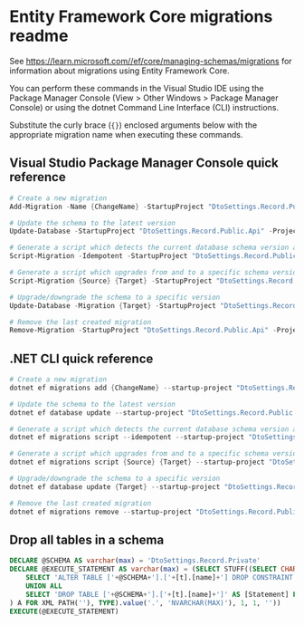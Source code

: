 # Entity Framework Core migrations readme

See <https://learn.microsoft.com//ef/core/managing-schemas/migrations> for information about migrations using Entity Framework Core.

You can perform these commands in the Visual Studio IDE using the Package Manager Console (View > Other Windows > Package Manager Console) or using the dotnet Command Line Interface (CLI) instructions.

Substitute the curly brace (`{}`) enclosed arguments below with the appropriate migration name when executing these commands.

## Visual Studio Package Manager Console quick reference

```powershell
# Create a new migration
Add-Migration -Name {ChangeName} -StartupProject "DtoSettings.Record.Public.Api" -Project "DtoSettings.Record.Public.Infrastructure"

# Update the schema to the latest version
Update-Database -StartupProject "DtoSettings.Record.Public.Api" -Project "DtoSettings.Record.Public.Infrastructure"

# Generate a script which detects the current database schema version and updates it to the latest
Script-Migration -Idempotent -StartupProject "DtoSettings.Record.Public.Api" -Project "DtoSettings.Record.Public.Infrastructure"

# Generate a script which upgrades from and to a specific schema version
Script-Migration {Source} {Target} -StartupProject "DtoSettings.Record.Public.Api" -Project "DtoSettings.Record.Public.Infrastructure"

# Upgrade/downgrade the schema to a specific version
Update-Database -Migration {Target} -StartupProject "DtoSettings.Record.Public.Api" -Project "DtoSettings.Record.Public.Infrastructure"

# Remove the last created migration
Remove-Migration -StartupProject "DtoSettings.Record.Public.Api" -Project "DtoSettings.Record.Public.Infrastructure"
```

## .NET CLI quick reference

```powershell
# Create a new migration
dotnet ef migrations add {ChangeName} --startup-project "DtoSettings.Record.Public.Api" --project "DtoSettings.Record.Public.Infrastructure"

# Update the schema to the latest version
dotnet ef database update --startup-project "DtoSettings.Record.Public.Api" --project "DtoSettings.Record.Public.Infrastructure"

# Generate a script which detects the current database schema version and updates it to the latest
dotnet ef migrations script --idempotent --startup-project "DtoSettings.Record.Public.Api" --project "DtoSettings.Record.Public.Infrastructure"

# Generate a script which upgrades from and to a specific schema version
dotnet ef migrations script {Source} {Target} --startup-project "DtoSettings.Record.Public.Api" --project "DtoSettings.Record.Public.Infrastructure"

# Upgrade/downgrade the schema to a specific version
dotnet ef database update {Target} --startup-project "DtoSettings.Record.Public.Api" --project "DtoSettings.Record.Public.Infrastructure"

# Remove the last created migration
dotnet ef migrations remove --startup-project "DtoSettings.Record.Public.Api" --project "DtoSettings.Record.Public.Infrastructure"
```

## Drop all tables in a schema

```sql
DECLARE @SCHEMA AS varchar(max) = 'DtoSettings.Record.Private'
DECLARE @EXECUTE_STATEMENT AS varchar(max) = (SELECT STUFF((SELECT CHAR(13) + CHAR(10) + [Statement] FROM (
    SELECT 'ALTER TABLE ['+@SCHEMA+'].['+[t].[name]+'] DROP CONSTRAINT ['+[fk].[name]+']' AS [Statement] FROM [sys].[foreign_keys] AS [fk] INNER JOIN [sys].[tables] AS [t] ON [t].[object_id] = [fk].[parent_object_id] INNER JOIN [sys].[schemas] AS [s] ON [s].[schema_id] = [t].[schema_id] WHERE [s].[name] = @SCHEMA
    UNION ALL
    SELECT 'DROP TABLE ['+@SCHEMA+'].['+[t].[name]+']' AS [Statement] FROM [sys].[tables] AS [t] INNER JOIN [sys].[schemas] AS [s] ON [s].[schema_id] = [t].[schema_id] WHERE [s].[name] = @SCHEMA
) A FOR XML PATH(''), TYPE).value('.', 'NVARCHAR(MAX)'), 1, 1, ''))
EXECUTE(@EXECUTE_STATEMENT)
```
